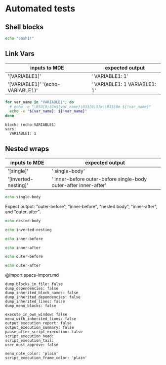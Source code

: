 # Automated tests

## Shell blocks

```bash :bash1
echo "bash1!"
```

## Link Vars

| inputs to MDE| expected output
| -| -
| '[VARIABLE1]'| ' VARIABLE1: 1'
| '[VARIABLE1]' '(echo-VARIABLE1)'| ' VARIABLE1: 1   VARIABLE1: 1'

```bash :(echo-VARIABLE1)
for var_name in "VARIABLE1"; do
  # echo -e "\033[0;33m${var_name}\033[0;31m:\033[0m ${!var_name}"
  echo -e "${var_name}: ${!var_name}"
done
```
```link :[VARIABLE1]
block: (echo-VARIABLE1)
vars:
  VARIABLE1: 1
```

## Nested wraps

| inputs to MDE| expected output
| -| -
| '[single]'| ' single-body'
| '[inverted-nesting]'| ' inner-before outer-before single-body outer-after inner-after'

```bash :[single] +{outer}
echo single-body
```
  Expect output: "outer-before", "inner-before", "nested body", "inner-after", and "outer-after".
```bash :[nested] +{outer} +{inner}
echo nested-body
```
```bash :[inverted-nesting] +{inner} +{outer}
echo inverted-nesting
```
```bash :{inner}
echo inner-before
```
```bash :{inner-after}
echo inner-after
```
```bash :{outer}
echo outer-before
```
```bash :{outer-after}
echo outer-after
```

@import specs-import.md

```opts :(disable_dump_*)
dump_blocks_in_file: false
dump_dependencies: false
dump_inherited_block_names: false
dump_inherited_dependencies: false
dump_inherited_lines: false
dump_menu_blocks: false
```

```opts :(document_options) +(disable_dump_*)
execute_in_own_window: false
menu_with_inherited_lines: false
output_execution_report: false
output_execution_summary: false
pause_after_script_execution: false
script_execution_head:
script_execution_tail:
user_must_approve: false

menu_note_color: 'plain'
script_execution_frame_color: 'plain'

```
